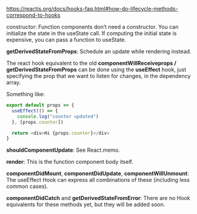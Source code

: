 https://reactjs.org/docs/hooks-faq.html#how-do-lifecycle-methods-correspond-to-hooks

constructor: Function components don’t need a constructor. You can initialize the state in the useState call. If computing the initial state is expensive, you can pass a function to useState.

**getDerivedStateFromProps**: Schedule an update while rendering instead.

The react hook equivalent to the old **componentWillReceiveprops / getDerivedStateFromProps** can be done using the **useEffect** hook, just specifying the prop that we want to listen for changes, in the dependency array.

Something like:

```js
export default props => {
  useEffect(() => {
    console.log("counter updated")
  }, [props.counter])

  return <div>Hi {props.counter}</div>
}
```

**shouldComponentUpdate**: See React.memo.

**render**: This is the function component body itself.

**componentDidMount**, **componentDidUpdate**, **componentWillUnmount**: The useEffect Hook can express all combinations of these (including less common cases).

**componentDidCatch** and **getDerivedStateFromError**: There are no Hook equivalents for these methods yet, but they will be added soon.

